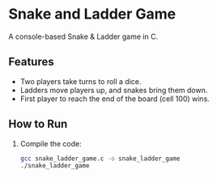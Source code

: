 # Snake and Ladder Game

A console-based Snake & Ladder game in C.

## Features

- Two players take turns to roll a dice.
- Ladders move players up, and snakes bring them down.
- First player to reach the end of the board (cell 100) wins.

### 

## How to Run

1. Compile the code:
   ```bash
   gcc snake_ladder_game.c -o snake_ladder_game
   ./snake_ladder_game
